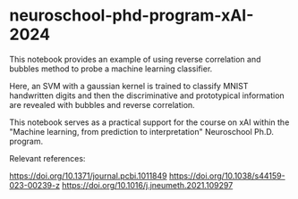 # neuroschool-phd-program-xAI-2024

This notebook provides an example of using reverse correlation and bubbles method to probe a machine learning classifier.

Here, an SVM with a gaussian kernel is trained to classify MNIST handwritten digits and then the discriminative and prototypical information are revealed with bubbles and reverse correlation.

This notebook serves as a practical support for the course on xAI within the "Machine learning, from prediction to interpretation" Neuroschool Ph.D. program.

Relevant references:

https://doi.org/10.1371/journal.pcbi.1011849
https://doi.org/10.1038/s44159-023-00239-z
https://doi.org/10.1016/j.jneumeth.2021.109297
